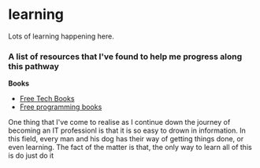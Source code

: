 # learning
Lots of learning happening here.

<h3>A list of resources that I've found to help me progress along this pathway</h3>

<b>Books</b>

<ul>
  <li>
  <a href="http://www.freetechbooks.com/">Free Tech Books</a>
  </li>
  <li>
  <a href="https://github.com/EbookFoundation/free-programming-books/blob/master/README.md">Free programming books</a>
  </li>
</ul>  
<p>One thing that I've come to realise as I continue down the journey of becoming an IT professionl is that it is so easy to drown in information. In this field, every man and his dog has their way of getting things done, or even learning. The fact of the matter is that, the only way to learn all of this is do just do it</p>
